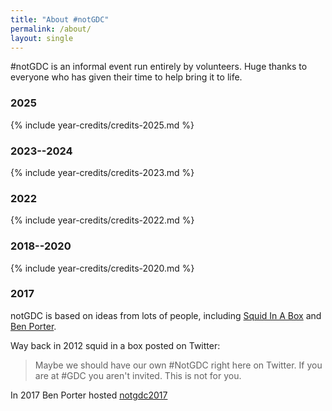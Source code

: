 ```yaml
---
title: "About #notGDC"
permalink: /about/
layout: single
---
```


#notGDC is an informal event run entirely by volunteers. Huge thanks to everyone
who has given their time to help bring it to life. 

### 2025

{% include year-credits/credits-2025.md %}

### 2023--2024

{% include year-credits/credits-2023.md %}

### 2022

{% include year-credits/credits-2022.md %}

### 2018--2020

{% include year-credits/credits-2020.md %}

### 2017

notGDC is based on ideas from lots of people, including [Squid In A Box](https://twitter.com/squidinabox/status/176983168027598848) and [Ben Porter](https://eigenbom.github.io/notgdc2017/).


Way back in 2012 squid in a box posted on Twitter:

> Maybe we should have our own #NotGDC right here on Twitter. If you are at #GDC you aren't invited. This is not for you.

In 2017 Ben Porter hosted [notgdc2017](https://eigenbom.github.io/notgdc2017/)
